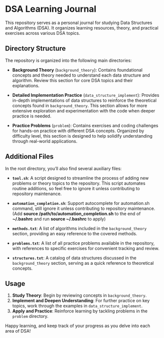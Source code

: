 # DSA Learning Journal

This repository serves as a personal journal for studying Data Structures and Algorithms (DSA). It organizes learning resources, theory, and practical exercises across various DSA topics.

## Directory Structure

The repository is organized into the following main directories:

- **Background Theory** (`background_theory`): Contains foundational concepts and theory needed to understand each data structure and algorithm. Review this section for core DSA topics and their explanations.

- **Detailed Implementation Practice** (`data_structure_implement`): Provides in-depth implementations of data structures to reinforce the theoretical concepts found in `background_theory`. This section allows for more extensive exploration and experimentation with the code when deeper practice is needed.

- **Practice Problems** (`problem`): Contains exercises and coding challenges for hands-on practice with different DSA concepts. Organized by difficulty level, this section is designed to help solidify understanding through real-world applications.

## Additional Files

In the root directory, you’ll also find several auxiliary files:

- **`tool.sh`**: A script designed to streamline the process of adding new problems or theory topics to the repository. This script automates routine additions, so feel free to ignore it unless contributing to repository maintenance.

- **`automation_completion.sh`**: Support autocomplete for automation.sh command, still ignore it unless contributing to repository maintenance. (Add **source /path/to/automation_completion.sh** to the end of **~/.bashrc** and run **source ~/.bashrc** to apply)

- **`methods.txt`**: A list of algorithms included in the `background_theory` section, providing an easy reference to the covered methods.

- **`problems.txt`**: A list of all practice problems available in the repository, with references to specific exercises for convenient tracking and review.

- **`structures.txt`**: A catalog of data structures discussed in the `background_theory` section, serving as a quick reference to theoretical concepts.

## Usage

1. **Study Theory**: Begin by reviewing concepts in `background_theory`.
2. **Implement and Deepen Understanding**: For further practice on key topics, work through the examples in `data_structure_implement`.
3. **Apply and Practice**: Reinforce learning by tackling problems in the `problem` directory.

Happy learning, and keep track of your progress as you delve into each area of DSA!

